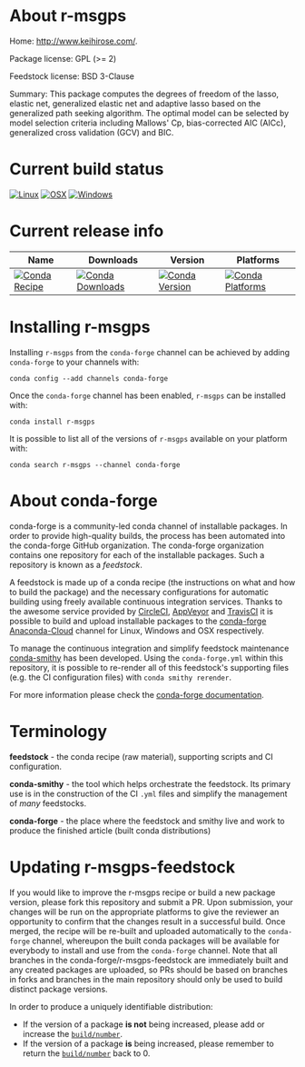 About r-msgps
=============

Home: http://www.keihirose.com/.

Package license: GPL (>= 2)

Feedstock license: BSD 3-Clause

Summary: This package computes the degrees of freedom of the lasso, elastic net, generalized elastic net and adaptive lasso based on the generalized path seeking algorithm.  The optimal model can be selected by model selection criteria including Mallows' Cp, bias-corrected AIC (AICc), generalized cross validation (GCV) and BIC.



Current build status
====================

[![Linux](https://img.shields.io/circleci/project/github/conda-forge/r-msgps-feedstock/master.svg?label=Linux)](https://circleci.com/gh/conda-forge/r-msgps-feedstock)
[![OSX](https://img.shields.io/travis/conda-forge/r-msgps-feedstock/master.svg?label=macOS)](https://travis-ci.org/conda-forge/r-msgps-feedstock)
[![Windows](https://img.shields.io/appveyor/ci/conda-forge/r-msgps-feedstock/master.svg?label=Windows)](https://ci.appveyor.com/project/conda-forge/r-msgps-feedstock/branch/master)

Current release info
====================

| Name | Downloads | Version | Platforms |
| --- | --- | --- | --- |
| [![Conda Recipe](https://img.shields.io/badge/recipe-r--msgps-green.svg)](https://anaconda.org/conda-forge/r-msgps) | [![Conda Downloads](https://img.shields.io/conda/dn/conda-forge/r-msgps.svg)](https://anaconda.org/conda-forge/r-msgps) | [![Conda Version](https://img.shields.io/conda/vn/conda-forge/r-msgps.svg)](https://anaconda.org/conda-forge/r-msgps) | [![Conda Platforms](https://img.shields.io/conda/pn/conda-forge/r-msgps.svg)](https://anaconda.org/conda-forge/r-msgps) |

Installing r-msgps
==================

Installing `r-msgps` from the `conda-forge` channel can be achieved by adding `conda-forge` to your channels with:

```
conda config --add channels conda-forge
```

Once the `conda-forge` channel has been enabled, `r-msgps` can be installed with:

```
conda install r-msgps
```

It is possible to list all of the versions of `r-msgps` available on your platform with:

```
conda search r-msgps --channel conda-forge
```


About conda-forge
=================

conda-forge is a community-led conda channel of installable packages.
In order to provide high-quality builds, the process has been automated into the
conda-forge GitHub organization. The conda-forge organization contains one repository
for each of the installable packages. Such a repository is known as a *feedstock*.

A feedstock is made up of a conda recipe (the instructions on what and how to build
the package) and the necessary configurations for automatic building using freely
available continuous integration services. Thanks to the awesome service provided by
[CircleCI](https://circleci.com/), [AppVeyor](https://www.appveyor.com/)
and [TravisCI](https://travis-ci.org/) it is possible to build and upload installable
packages to the [conda-forge](https://anaconda.org/conda-forge)
[Anaconda-Cloud](https://anaconda.org/) channel for Linux, Windows and OSX respectively.

To manage the continuous integration and simplify feedstock maintenance
[conda-smithy](https://github.com/conda-forge/conda-smithy) has been developed.
Using the ``conda-forge.yml`` within this repository, it is possible to re-render all of
this feedstock's supporting files (e.g. the CI configuration files) with ``conda smithy rerender``.

For more information please check the [conda-forge documentation](https://conda-forge.org/docs/).

Terminology
===========

**feedstock** - the conda recipe (raw material), supporting scripts and CI configuration.

**conda-smithy** - the tool which helps orchestrate the feedstock.
                   Its primary use is in the construction of the CI ``.yml`` files
                   and simplify the management of *many* feedstocks.

**conda-forge** - the place where the feedstock and smithy live and work to
                  produce the finished article (built conda distributions)


Updating r-msgps-feedstock
==========================

If you would like to improve the r-msgps recipe or build a new
package version, please fork this repository and submit a PR. Upon submission,
your changes will be run on the appropriate platforms to give the reviewer an
opportunity to confirm that the changes result in a successful build. Once
merged, the recipe will be re-built and uploaded automatically to the
`conda-forge` channel, whereupon the built conda packages will be available for
everybody to install and use from the `conda-forge` channel.
Note that all branches in the conda-forge/r-msgps-feedstock are
immediately built and any created packages are uploaded, so PRs should be based
on branches in forks and branches in the main repository should only be used to
build distinct package versions.

In order to produce a uniquely identifiable distribution:
 * If the version of a package **is not** being increased, please add or increase
   the [``build/number``](https://conda.io/docs/user-guide/tasks/build-packages/define-metadata.html#build-number-and-string).
 * If the version of a package **is** being increased, please remember to return
   the [``build/number``](https://conda.io/docs/user-guide/tasks/build-packages/define-metadata.html#build-number-and-string)
   back to 0.
